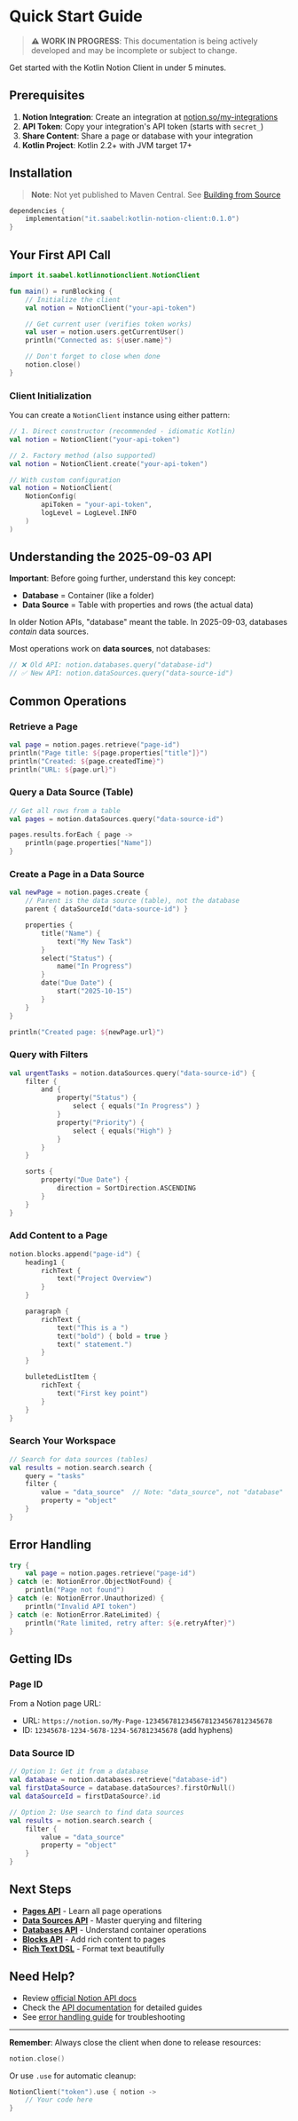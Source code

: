 # Quick Start Guide

> **⚠️ WORK IN PROGRESS**: This documentation is being actively developed and may be incomplete or subject to change.

Get started with the Kotlin Notion Client in under 5 minutes.

## Prerequisites

1. **Notion Integration**: Create an integration at [notion.so/my-integrations](https://www.notion.so/my-integrations)
2. **API Token**: Copy your integration's API token (starts with `secret_`)
3. **Share Content**: Share a page or database with your integration
4. **Kotlin Project**: Kotlin 2.2+ with JVM target 17+

## Installation

> **Note**: Not yet published to Maven Central. See [Building from Source](README.md#building-from-source)

```kotlin
dependencies {
    implementation("it.saabel:kotlin-notion-client:0.1.0")
}
```

## Your First API Call

```kotlin
import it.saabel.kotlinnotionclient.NotionClient

fun main() = runBlocking {
    // Initialize the client
    val notion = NotionClient("your-api-token")

    // Get current user (verifies token works)
    val user = notion.users.getCurrentUser()
    println("Connected as: ${user.name}")

    // Don't forget to close when done
    notion.close()
}
```

### Client Initialization

You can create a `NotionClient` instance using either pattern:

```kotlin
// 1. Direct constructor (recommended - idiomatic Kotlin)
val notion = NotionClient("your-api-token")

// 2. Factory method (also supported)
val notion = NotionClient.create("your-api-token")

// With custom configuration
val notion = NotionClient(
    NotionConfig(
        apiToken = "your-api-token",
        logLevel = LogLevel.INFO
    )
)
```

## Understanding the 2025-09-03 API

**Important**: Before going further, understand this key concept:

- **Database** = Container (like a folder)
- **Data Source** = Table with properties and rows (the actual data)

In older Notion APIs, "database" meant the table. In 2025-09-03, databases *contain* data sources.

Most operations work on **data sources**, not databases:

```kotlin
// ❌ Old API: notion.databases.query("database-id")
// ✅ New API: notion.dataSources.query("data-source-id")
```

## Common Operations

### Retrieve a Page

```kotlin
val page = notion.pages.retrieve("page-id")
println("Page title: ${page.properties["title"]}")
println("Created: ${page.createdTime}")
println("URL: ${page.url}")
```

### Query a Data Source (Table)

```kotlin
// Get all rows from a table
val pages = notion.dataSources.query("data-source-id")

pages.results.forEach { page ->
    println(page.properties["Name"])
}
```

### Create a Page in a Data Source

```kotlin
val newPage = notion.pages.create {
    // Parent is the data source (table), not the database
    parent { dataSourceId("data-source-id") }

    properties {
        title("Name") {
            text("My New Task")
        }
        select("Status") {
            name("In Progress")
        }
        date("Due Date") {
            start("2025-10-15")
        }
    }
}

println("Created page: ${newPage.url}")
```

### Query with Filters

```kotlin
val urgentTasks = notion.dataSources.query("data-source-id") {
    filter {
        and {
            property("Status") {
                select { equals("In Progress") }
            }
            property("Priority") {
                select { equals("High") }
            }
        }
    }

    sorts {
        property("Due Date") {
            direction = SortDirection.ASCENDING
        }
    }
}
```

### Add Content to a Page

```kotlin
notion.blocks.append("page-id") {
    heading1 {
        richText {
            text("Project Overview")
        }
    }

    paragraph {
        richText {
            text("This is a ")
            text("bold") { bold = true }
            text(" statement.")
        }
    }

    bulletedListItem {
        richText {
            text("First key point")
        }
    }
}
```

### Search Your Workspace

```kotlin
// Search for data sources (tables)
val results = notion.search.search {
    query = "tasks"
    filter {
        value = "data_source"  // Note: "data_source", not "database"
        property = "object"
    }
}
```

## Error Handling

```kotlin
try {
    val page = notion.pages.retrieve("page-id")
} catch (e: NotionError.ObjectNotFound) {
    println("Page not found")
} catch (e: NotionError.Unauthorized) {
    println("Invalid API token")
} catch (e: NotionError.RateLimited) {
    println("Rate limited, retry after: ${e.retryAfter}")
}
```

## Getting IDs

### Page ID

From a Notion page URL:
- URL: `https://notion.so/My-Page-12345678123456781234567812345678`
- ID: `12345678-1234-5678-1234-567812345678` (add hyphens)

### Data Source ID

```kotlin
// Option 1: Get it from a database
val database = notion.databases.retrieve("database-id")
val firstDataSource = database.dataSources?.firstOrNull()
val dataSourceId = firstDataSource?.id

// Option 2: Use search to find data sources
val results = notion.search.search {
    filter {
        value = "data_source"
        property = "object"
    }
}
```

## Next Steps

- **[Pages API](docs/pages.md)** - Learn all page operations
- **[Data Sources API](docs/data-sources.md)** - Master querying and filtering
- **[Databases API](docs/databases.md)** - Understand container operations
- **[Blocks API](docs/blocks.md)** - Add rich content to pages
- **[Rich Text DSL](docs/rich-text-dsl.md)** - Format text beautifully

## Need Help?

- Review [official Notion API docs](https://developers.notion.com/)
- Check the [API documentation](docs/) for detailed guides
- See [error handling guide](docs/error-handling.md) for troubleshooting

---

**Remember**: Always close the client when done to release resources:

```kotlin
notion.close()
```

Or use `.use` for automatic cleanup:

```kotlin
NotionClient("token").use { notion ->
    // Your code here
}
```
